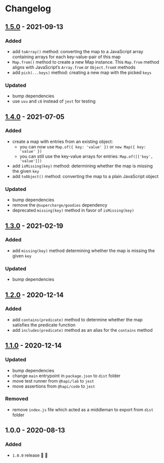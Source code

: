 # Changelog

## [1.5.0](https://github.com/supercharge/map/compare/v1.4.0...v1.5.0) - 2021-09-13

### Added
- add `toArray()` method: converting the map to a JavaScript array containing arrays for each key-value-pair of this map
- `Map.from()` method to create a new Map instance. This `Map.from` method aligns with JavaScript’s `Array.from` or `Object.fromX` methods
- add `pick(...keys)` method: creating a new map with the picked `keys`

### Updated
- bump dependencies
- use `uvu` and `c8` instead of `jest` for testing


## [1.4.0](https://github.com/supercharge/map/compare/v1.3.0...v1.4.0) - 2021-07-05

### Added
- create a map with entries from an existing object:
  - you can now use `Map.of({ key: 'value' })` or `new Map({ key: 'value' })`
  - you can still use the key-value arrays for entries: `Map.of([['key', 'value']])`
- add `isMissing(key)` method: determining whether the map is missing the given `key`
- add `toObject()` method: converting the map to a plain JavaScript object

### Updated
- bump dependencies
- remove the `@supercharge/goodies` dependency
- deprecated `missing(key)` method in favor of `isMissing(key)`


## [1.3.0](https://github.com/supercharge/map/compare/v1.2.0...v1.3.0) - 2021-02-19

### Added
- add `missing(key)` method  determining whether the map is missing the given `key`

### Updated
- bump dependencies


## [1.2.0](https://github.com/supercharge/map/compare/v1.1.0...v1.2.0) - 2020-12-14

### Added
- add `contains(predicate)` method to determine whether the map satisfies the predicate function
- add `includes(predicate)` method as an alias for the `contains` method


## [1.1.0](https://github.com/supercharge/map/compare/v1.0.0...v1.1.0) - 2020-12-14

### Updated
- bump dependencies
- change `main` entrypoint in `package.json` to `dist` folder
- move test runner from `@hapi/lab` to `jest`
- move assertions from `@hapi/code` to `jest`

### Removed
- remove `index.js` file which acted as a middleman to export from `dist` folder


## 1.0.0 - 2020-08-13

### Added
- `1.0.0` release 🚀 🎉
